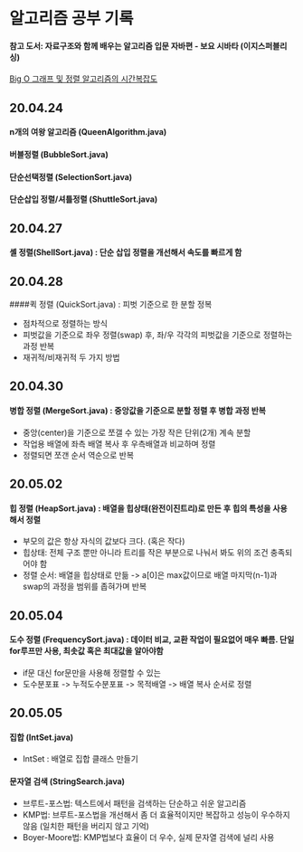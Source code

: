 # 알고리즘 공부 기록

#### 참고 도서: 자료구조와 함께 배우는 알고리즘 입문 자바편 - 보요 시바타 (이지스퍼블리싱)

<a href="https://www.bigocheatsheet.com/">Big O 그래프 및 정렬 알고리즘의 시간복잡도</a>

20.04.24
--------
#### n개의 여왕 알고리즘 (QueenAlgorithm.java)

#### 버블정렬 (BubbleSort.java)

#### 단순선택정렬 (SelectionSort.java)

#### 단순삽입 정렬/셔틀정렬 (ShuttleSort.java)


## 20.04.27
#### 셸 정렬(ShellSort.java) : 단순 삽입 정렬을 개선해서 속도를 빠르게 함

## 20.04.28
####퀵 정렬 (QuickSort.java) : 피벗 기준으로 한 분할 정복
- 점차적으로 정렬하는 방식
- 피벗값을 기준으로 좌우 정렬(swap) 후, 좌/우 각각의 피벗값을 기준으로 정렬하는 과정 반복 
- 재귀적/비재귀적 두 가지 방법
 

## 20.04.30

#### 병합 정렬 (MergeSort.java) : 중앙값을 기준으로 분할 정렬 후 병합 과정 반복
- 중앙(center)을 기준으로 쪼갤 수 있는 가장 작은 단위(2개) 계속 분할
- 작업용 배열에 좌측 배열 복사 후 우측배열과 비교하며 정렬
- 정렬되면 쪼갠 순서 역순으로 반복

## 20.05.02

#### 힙 정렬 (HeapSort.java) : 배열을 힙상태(완전이진트리)로 만든 후 힙의 특성을 사용해서 정렬
- 부모의 값은 항상 자식의 값보다 크다. (혹은 작다)
- 힙상태: 전체 구조 뿐만 아니라 트리를 작은 부분으로 나눠서 봐도 위의 조건 충족되어야 함
- 정렬 순서: 배열을 힙상태로 만듦 -> a[0]은 max값이므로 배열 마지막(n-1)과 swap의 과정을 범위를 좁혀가며 반복

## 20.05.04
#### 도수 정렬 (FrequencySort.java) : 데이터 비교, 교환 작업이 필요없어 매우 빠름. 단일 for루프만 사용, 최솟값 혹은 최대값을 알아야함
- if문 대신 for문만을 사용해 정렬할 수 있는 
- 도수분포표 -> 누적도수분포표 -> 목적배열 -> 배열 복사 순서로 정렬

## 20.05.05
#### 집합 (IntSet.java)
- IntSet : 배열로 집합 클래스 만들기

#### 문자열 검색 (StringSearch.java)
- 브루트-포스법: 텍스트에서 패턴을 검색하는 단순하고 쉬운 알고리즘
- KMP법: 브루트-포스법을 개선해서 좀 더 효율적이지만 복잡하고 성능이 우수하지 않음 (일치한 패턴을 버리지 않고 기억)
- Boyer-Moore법: KMP법보다 효율이 더 우수, 실제 문자열 검색에 널리 사용

